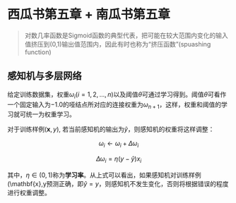 # 西瓜书第五章 + 南瓜书第五章

> 对数几率函数是Sigmoid函数的典型代表，把可能在较大范围内变化的输入值挤压到(0,1)输出值范围内，因此有时也称为“挤压函数”(spuashing function)

## 感知机与多层网络

给定训练数据集，权重$\omega_i (i=1,2,...,n)$以及阈值$\theta$可通过学习得到。阈值$\theta$可看作一个固定输入为$-1.0$的哑结点所对应的连接权重为$\omega_{n+1}$，这样，权重和阈值的学习就可统一为权重学习。

对于训练样例$(\mathbf{x}, y)$, 若当前感知机的输出为$\hat{y}$，则感知机的权重将这样调整：

$$\omega_i \leftarrow \omega_i + \Delta\omega_i$$

$$\Delta\omega_i = \eta(y-\hat{y})x_i$$

其中，$\eta\in(0,1)$称为**学习率**。从上式可以看出，如果感知机对训练样例(\mathbf{x},y预测正确，即$\hat{y}=y$，则感知机不发生变化，否则将根据错误的程度进行权重调整。